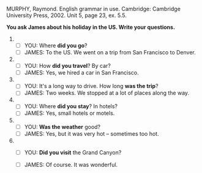 MURPHY, Raymond. English grammar in use. Cambridge: Cambridge University Press, 2002. Unit 5, page 23, ex. 5.5.

**You ask James about his holiday in the US. Write your questions.**

1.  - [ ] YOU: Where **did you go**?
    - [ ] JAMES: To the US. We went on a trip from San Francisco to Denver.
    
2.  - [ ] YOU: How **did you travel**? By car?
    - [ ] JAMES: Yes, we hired a car in San Francisco.
    
3.  - [ ] YOU: It's a long way to drive. How long **was the trip**?
    - [ ] JAMES: Two weeks. We stopped at a lot of places along the way.

4.  - [ ] YOU: Where **did you stay**? In hotels?
    - [ ] JAMES: Yes, small hotels or motels.
        
5.  - [ ] YOU: **Was the weather** good?
    - [ ] JAMES: Yes, but it was very hot – sometimes too hot.
        
6.  - [ ] YOU: **Did you visit** the Grand Canyon?
    - [ ] JAMES: Of course. It was wonderful.

